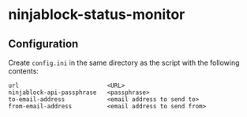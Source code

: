# ninjablock-status-monitor

## Configuration
Create `config.ini` in the same directory as the script with the following contents:

    url                         <URL>
    ninjablock-api-passphrase   <passphrase>
    to-email-address            <email address to send to>
    from-email-address          <email address to send from>